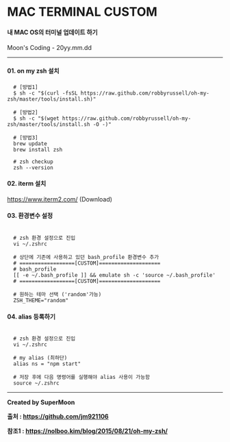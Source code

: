 # MAC TERMINAL CUSTOM

#### 내 MAC OS의 터미널 업데이트 하기

Moon's Coding - 20yy.mm.dd

<hr>

#### 01. on my zsh 설치

```linux
  # [방법1]
  $ sh -c "$(curl -fsSL https://raw.github.com/robbyrussell/oh-my-zsh/master/tools/install.sh)"

  # [방법2]
  $ sh -c "$(wget https://raw.github.com/robbyrussell/oh-my-zsh/master/tools/install.sh -O -)"

  # [방법3]
  brew update
  brew install zsh

  # zsh checkup
  zsh --version
```

#### 02. iterm 설치

https://www.iterm2.com/ (Download)

#### 03. 환경변수 설정

```linux

  # zsh 환경 설정으로 진입
  vi ~/.zshrc

  # 상단에 기존에 사용하고 있던 bash_profile 환경변수 추가
  # ==================[CUSTOM]====================
  # bash_profile  
  [[ -e ~/.bash_profile ]] && emulate sh -c 'source ~/.bash_profile'
  # ==================[CUSTOM]====================

  # 원하는 테마 선택 ('random'가능)
  ZSH_THEME="random"

```

#### 04. alias 등록하기

```linux

  # zsh 환경 설정으로 진입
  vi ~/.zshrc

  # my alias (최하단)
  alias ns = "npm start"

  # 저장 후에 다음 명령어를 실행해야 alias 사용이 가능함
  source ~/.zshrc  
```

<hr>

**Created by SuperMoon**

**출처 : https://github.com/jm921106**

**참조1 : https://nolboo.kim/blog/2015/08/21/oh-my-zsh/**
